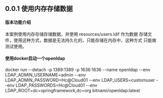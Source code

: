 ## 0.0.1 使用内存存储数据
#### 版本功能介绍
本案例使用内存存储存储数据，并使用 resources/users.ldif 作为数据
存储文件，使用这种方式，数据是无法持久化的，只能存储在内存中，这种方式
只能做测试使用。

#### 使用docker启动一个openldap

docker run --detach -p 1389:1389 -p 1636:1636 --name openldap  --env LDAP_ADMIN_USERNAME=admin   --env LDAP_ADMIN_PASSWORD=Hc@Cloud01   --env LDAP_USERS=customuser   --env LDAP_PASSWORDS=Hc@Cloud01   --env  LDAP_ROOT=dc=springframework,dc=org  bitnami/openldap:latest